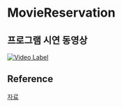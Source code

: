 # MovieReservation

## 프로그램 시연 동영상 ##
[![Video Label](http://img.youtube.com/vi/MDus3X9pqtU/0.jpg)](https://youtu.be//MDus3X9pqtUt=0s)


## Reference ##

[자료](./reference.pdf)
